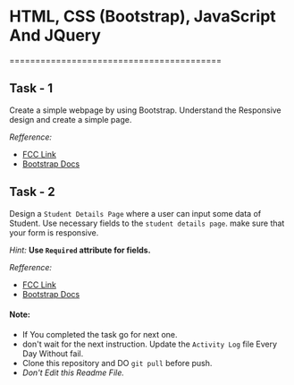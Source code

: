 # HTML, CSS (Bootstrap), JavaScript And JQuery
=========================================

## Task - 1
  Create a simple webpage by using Bootstrap.
  Understand the Responsive design and create a simple page.

  *Refference:*
  - [FCC Link](https://www.freecodecamp.com/challenges/use-responsive-design-with-bootstrap-fluid-containers)
  - [Bootstrap Docs](https://v4-alpha.getbootstrap.com/layout/grid/#predefined-classes)

## Task - 2
  Design a `Student Details Page` where a user can input some data of Student. Use necessary fields to the `student details page`. make sure that your form is responsive.

  *Hint:* **Use `Required` attribute for fields.**

  *Refference:*
  - [FCC Link](https://www.freecodecamp.com/challenges/style-text-inputs-as-form-controls)
  - [Bootstrap Docs](https://v4-alpha.getbootstrap.com/components/forms/#form-controls)


#### Note:
  - If You completed the task go for next one.
  - don't wait for the next instruction. Update the `Activity Log` file Every Day Without fail.
  - Clone this repository and DO `git pull` before push.
  - *Don't Edit this Readme File.*  
